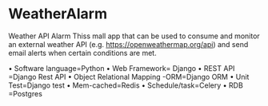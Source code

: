 # WeatherAlarm
Weather  API Alarm 
Thiss mall app that can be used to consume and monitor an external weather
API (e.g. https://openweathermap.org/api) and send email alerts when certain conditions are
met.

•	Software language=Python
•	Web Framework= Django
•	REST API =Django Rest API 
•	Object Relational Mapping -ORM=Django ORM
•	Unit Test=Django test
•	Mem-cached=Redis
•	Schedule/task=Celery
•	RDB =Postgres

